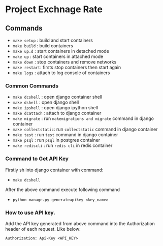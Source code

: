 # Project Exchnage Rate

## Commands

* `make setup`  : build and start containers
* `make build`  : build containers
* `make up.d`   : start containers in detached mode
* `make up`     : start containers in attached mode
* `make down`   : stop containers and remove networks
* `make restart`: firsts stop containers then start again
* `make logs`   : attach to log console of containers

### Common Commands

* `make dcshell`      : open django container shell
* `make dshell`       : open django shell
* `make ipshell`      : open django ipython shell
* `make dcattach`     : attach to django container
* `make migrate`      : run `makemigrations and migrate` command in django container
* `make collectstatic`: run `collectstatic` command in django container
* `make test`         : run `test` command in django container
* `make psql`         : run `psql` in postgres container
* `make rediscli`     : run `redis cli` in redis container

### Command to Get API Key

Firstly sh into django container with command:

* `make dcshell`

 After the above command execute following command
* `python manage.py generateapikey <key_name>`

### How to use API key.

Add the API key generated from above command into the Authorization header of each request. Like below:

`Authorization: Api-Key <API_KEY>`



